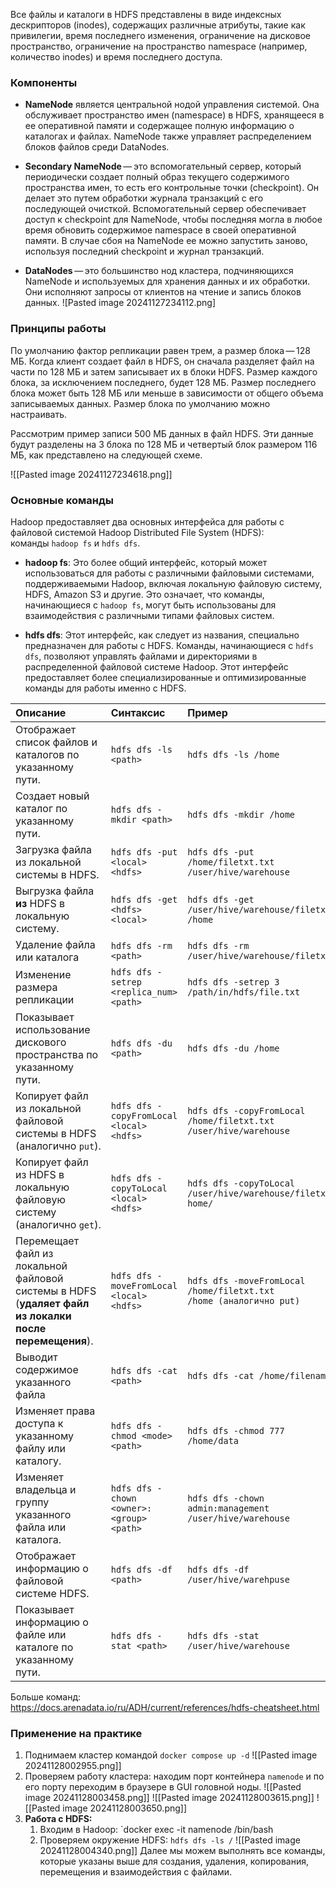 Все файлы и каталоги в HDFS представлены в виде индексных дескрипторов (inodes), содержащих различные атрибуты, такие как привилегии, время последнего изменения, ограничение на дисковое пространство, ограничение на пространство namespace (например, количество inodes) и время последнего доступа.
### Компоненты

- **NameNode** является центральной нодой управления системой. Она обслуживает пространство имен (namespace) в HDFS, хранящееся в ее оперативной памяти и содержащее полную информацию о каталогах и файлах. NameNode также управляет распределением блоков файлов среди DataNodes.

- **Secondary NameNode** — это вспомогательный сервер, который периодически создает полный образ текущего содержимого пространства имен, то есть его контрольные точки (checkpoint). Он делает это путем обработки журнала транзакций с его последующей очисткой. Вспомогательный сервер обеспечивает доступ к checkpoint для NameNode, чтобы последняя могла в любое время обновить содержимое namespace в своей оперативной памяти. В случае сбоя на NameNode ее можно запустить заново, используя последний checkpoint и журнал транзакций.

- **DataNodes** — это большинство нод кластера, подчиняющихся NameNode и используемых для хранения данных и их обработки. Они исполняют запросы от клиентов на чтение и запись блоков данных.
  ![Pasted image 20241127234112.png]
### Принципы работы

По умолчанию фактор репликации равен трем, а размер блока — 128 МБ. Когда клиент создает файл в HDFS, он сначала разделяет файл на части по 128 МБ и затем записывает их в блоки HDFS. Размер каждого блока, за исключением последнего, будет 128 МБ. Размер последнего блока может быть 128 МБ или меньше в зависимости от общего объема записываемых данных. Размер блока по умолчанию можно настраивать.

Рассмотрим пример записи 500 МБ данных в файл HDFS. Эти данные будут разделены на 3 блока по 128 МБ и четвертый блок размером 116 МБ, как представлено на следующей схеме.

![[Pasted image 20241127234618.png]]
### Основные команды
Hadoop предоставляет два основных интерфейса для работы с файловой системой Hadoop Distributed File System (HDFS): команды `hadoop fs` и `hdfs dfs`.

- **hadoop fs**: Это более общий интерфейс, который может использоваться для работы с различными файловыми системами, поддерживаемыми Hadoop, включая локальную файловую систему, HDFS, Amazon S3 и другие. Это означает, что команды, начинающиеся с `hadoop fs`, могут быть использованы для взаимодействия с различными типами файловых систем.

- **hdfs dfs**: Этот интерфейс, как следует из названия, специально предназначен для работы с HDFS. Команды, начинающиеся с `hdfs dfs`, позволяют управлять файлами и директориями в распределенной файловой системе Hadoop. Этот интерфейс предоставляет более специализированные и оптимизированные команды для работы именно с HDFS.

| Описание                                                                                              | Синтаксис                                    | Пример                                                                   |     |
| :---------------------------------------------------------------------------------------------------- | :------------------------------------------- | :----------------------------------------------------------------------- | --- |
| Отображает список файлов и каталогов по указанному пути.                                              | `hdfs dfs -ls <path>`                        | `hdfs dfs -ls /home`                                                     |     |
| Создает новый каталог по указанному пути.                                                             | `hdfs dfs -mkdir <path>`                     | `hdfs dfs -mkdir /home`                                                  |     |
| Загрузка файла из локальной системы в HDFS.                                                           | `hdfs dfs -put <local> <hdfs>`               | `hdfs dfs -put `<br>`/home/filetxt.txt /user/hive/warehouse`             |     |
| Выгрузка файла **из** HDFS в локальную систему.                                                       | `hdfs dfs -get <hdfs> <local>`               | `hdfs dfs -get` `/user/hive/warehouse/filetxt.txt /home`                 |     |
| Удаление файла или каталога                                                                           | `hdfs dfs -rm <path>`                        | `hdfs dfs -rm` `/user/hive/warehouse/filetxt.txt`                        |     |
| Изменение размера репликации                                                                          | `hdfs dfs -setrep <replica_num>`<br>`<path>` | `hdfs dfs -setrep 3 /path/in/hdfs/file.txt`                              |     |
| Показывает использование дискового пространства по указанному пути.                                   | `hdfs dfs -du <path>`                        | `hdfs dfs -du /home`                                                     |     |
| Копирует файл из локальной файловой системы в HDFS (аналогично `put`).                                | `hdfs dfs -copyFromLocal <local> <hdfs>`     | `hdfs dfs -copyFromLocal /home/filetxt.txt /user/hive/warehouse`         |     |
| Копирует файл из HDFS в локальную файловую систему (аналогично `get`).                                | `hdfs dfs -copyToLocal <local> <hdfs>`       | `hdfs dfs -copyToLocal /user/hive/warehouse/filetxt.txt`<br>`home/`      |     |
| Перемещает файл из локальной файловой системы в HDFS (**удаляет файл из локалки после перемещения**). | `hdfs dfs -moveFromLocal <local> <hdfs>`     | `hdfs dfs -moveFromLocal /home/filetxt.txt` <br>`/home (аналогично put)` |     |
| Выводит содержимое указанного файла                                                                   | `hdfs dfs -cat <path>`                       | `hdfs dfs -cat /home/filename.txt`                                       |     |
| Изменяет права доступа к указанному файлу или каталогу.                                               | `hdfs dfs -chmod <mode> <path>`              | `hdfs dfs -chmod 777` <br>`/home/data`                                   |     |
| Изменяет владельца и группу указанного файла или каталога.                                            | `hdfs dfs -chown <owner>:<group> <path>`     | `hdfs dfs -chown` <br>`admin:management` <br>`/user/hive/warehouse`      |     |
| Отображает информацию о файловой системе HDFS.                                                        | `hdfs dfs -df <path>`                        | `hdfs dfs -df /user/hive/warehpuse`                                      |     |
| Показывает информацию о файле или каталоге по указанному пути.                                        | `hdfs dfs -stat <path>`                      | `hdfs dfs -stat` <br>`/user/hive/warehouse`                              |     |
Больше команд: https://docs.arenadata.io/ru/ADH/current/references/hdfs-cheatsheet.html

### Применение на практике

1. Поднимаем кластер командой `docker compose up -d`
![[Pasted image 20241128002955.png]]
2. Проверяем работу кластера: находим порт контейнера `namenode` и по его порту переходим в браузере в GUI головной ноды.
![[Pasted image 20241128003458.png]]
![[Pasted image 20241128003615.png]]
![[Pasted image 20241128003650.png]]
3. **Работа с HDFS:** 
	1. Входим в Hadoop: `docker exec -it namenode /bin/bash
	2. Проверяем окружение HDFS: `hdfs dfs -ls /`
![[Pasted image 20241128004340.png]]
Далее мы можем выполнять все команды, которые указаны выше для создания, удаления, копирования, перемещения и взаимодействия с файлами.

